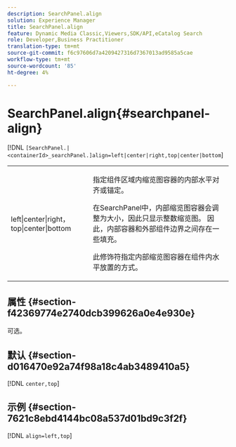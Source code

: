 ```yaml
---
description: SearchPanel.align
solution: Experience Manager
title: SearchPanel.align
feature: Dynamic Media Classic,Viewers,SDK/API,eCatalog Search
role: Developer,Business Practitioner
translation-type: tm+mt
source-git-commit: f6c97606d7a4209427316d7367013ad9585a5cae
workflow-type: tm+mt
source-wordcount: '85'
ht-degree: 4%

---
```



# SearchPanel.align{#searchpanel-align}

[!DNL `[SearchPanel.|<containerId>_searchPanel.]align=left|center|right,top|center|bottom`]

<table id="table_2B109D2F91E64B5382B31921C3780FA5"> 
 <tbody> 
  <tr> 
   <td colname="col1"> <p><span class="codeph"> left|center|right，top|center|bottom</span> </p> </td> 
   <td colname="col2"> <p> 指定组件区域内缩览图容器的内部水平对齐或锚定。 </p> <p>在SearchPanel中，内部缩览图容器会调整为大小，因此只显示整数缩览图。 因此，内部容器和外部组件边界之间存在一些填充。 </p> <p>此修饰符指定内部缩览图容器在组件内水平放置的方式。 </p> </td> 
  </tr> 
 </tbody> 
</table>

## 属性 {#section-f42369774e2740dcb399626a0e4e930e}

可选。

## 默认 {#section-d016470e92a74f98a18c4ab3489410a5}

[!DNL `center,top`]

## 示例 {#section-7621c8ebd4144bc08a537d01bd9c3f2f}

[!DNL `align=left,top`]
